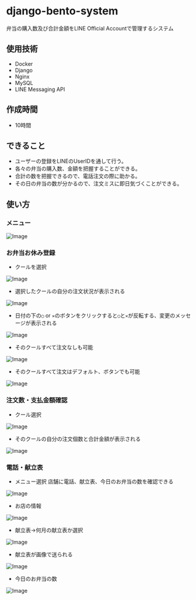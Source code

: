 # django-bento-system
弁当の購入数及び合計金額をLINE Official Accountで管理するシステム

## 使用技術
* Docker
* Django
* Nginx
* MySQL
* LINE Messaging API

## 作成時間
* 10時間

## できること
* ユーザーの登録をLINEのUserIDを通して行う。
* 各々の弁当の購入数、金額を把握することができる。
* 合計の数を把握できるので、電話注文の際に助かる。
* その日の弁当の数が分かるので、注文ミスに即日気づくことができる。

## 使い方

### メニュー
![Image](https://github.com/user-attachments/assets/1ab15991-e7a8-4308-8ed9-b4aff5750903)

### お弁当お休み登録
* クールを選択

![Image](https://github.com/user-attachments/assets/58a340a2-3074-4c07-815d-9cc6a7818a91)

* 選択したクールの自分の注文状況が表示される

![Image](https://github.com/user-attachments/assets/e35ea57d-2238-444e-bb6d-acf23d29b053)

* 日付の下の`◯` or `✕`のボタンをクリックすると`◯`と`✕`が反転する、変更のメッセージが表示される

![Image](https://github.com/user-attachments/assets/e55c1efd-4879-4bd6-94f9-31f9e321c7e2)

* そのクールすべて注文なしも可能

![Image](https://github.com/user-attachments/assets/0002767c-0923-4e8a-bd46-f2ca46f2d1f6)

* そのクールすべて注文はデフォルト、ボタンでも可能
  
![Image](https://github.com/user-attachments/assets/2355e6c1-e0b6-4ce0-af5f-90b55e501bb9)

### 注文数・支払金額確認
* クール選択

![Image](https://github.com/user-attachments/assets/f8405feb-87ba-499a-bbaf-6c675e70f4c2)

* そのクールの自分の注文個数と合計金額が表示される

![Image](https://github.com/user-attachments/assets/d9a3d785-0aea-4dec-8a23-4189ce749263)

### 電話・献立表
* メニュー選択 店舗に電話、献立表、今日のお弁当の数を確認できる

![Image](https://github.com/user-attachments/assets/a0799361-d461-4ace-84db-cd67deda5810)

* お店の情報

![Image](https://github.com/user-attachments/assets/71599694-8b44-4bfd-9c0b-35ceffe2cefd)

* 献立表→何月の献立表か選択

![Image](https://github.com/user-attachments/assets/feaad363-5cd1-4d4d-a4d9-326d052dda2d)

* 献立表が画像で送られる

![Image](https://github.com/user-attachments/assets/1fc40ef3-f579-49a5-92b7-3de3c561632c)

* 今日のお弁当の数

![Image](https://github.com/user-attachments/assets/78caca34-370b-4f27-b642-dc2b38057547)
